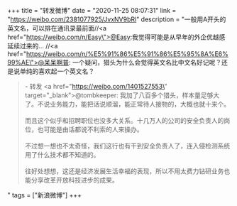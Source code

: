 +++
title = "转发微博"
date = "2020-11-25 08:07:31"
link = "https://weibo.com/2381077925/JvxNV9bRl"
description = "一般用A开头的英文名，可以排在通讯录最前面//<a href=\"https://weibo.com/n/Easy\">@Easy</a>:我觉得可能是从早年的外企优越感延续过来的… //<a href=\"https://weibo.com/n/%E5%91%86%E5%91%86%E5%95%8A%E6%99%AE\">@呆呆啊普</a>: 一个疑问，猎头为什么会觉得英文名比中文名好记呢？还是说单纯的喜欢起一个英文名？<br><blockquote> - 转发 <a href=\"https://weibo.com/1401527553\" target=\"_blank\">@tombkeeper</a>: 我加了八百多个猎头，样本量足够大了。不说业务能力，能把话说顺溜，能正常待人接物的，大概也就十来个。<br><br>而且这个似乎和招聘职位也没多大关系。十几万人的公司的安全负责人的岗位，也可能是由话都说不利索的人来操办。<br><br>不过想一想也不太奇怪，我们这行也有干到安全负责人了，连入侵检测系统用了什么技术都不知道的。<br><br>往好处想想，这还是经济发展生活幸福的表现，所以不用太费力钻研业务也能分享改革开放科技进步的成果。</blockquote>"
tags = ["新浪微博"]
+++
